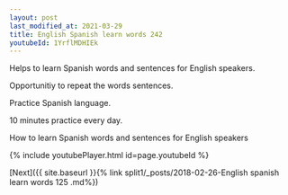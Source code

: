 ```yaml
---
layout: post
last_modified_at: 2021-03-29
title: English Spanish learn words 242 
youtubeId: 1YrflMDHIEk
---
```

 
 
Helps to learn Spanish words and sentences for English speakers.

Opportunitiy to repeat the words sentences. 

Practice Spanish language. 
 
10 minutes practice every day. 
 
How to learn Spanish words and sentences for English speakers 
 
{% include youtubePlayer.html id=page.youtubeId %}
 
 
[Next]({{ site.baseurl }}{% link  split1/_posts/2018-02-26-English spanish learn words 125 .md%})
 
